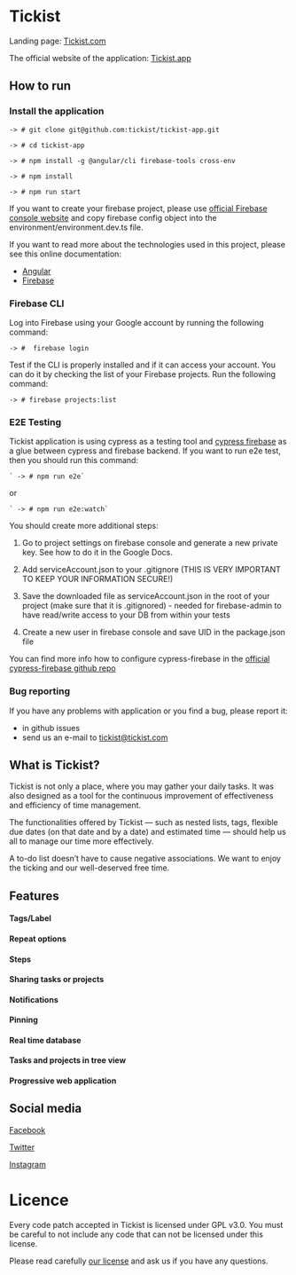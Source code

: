 # Tickist
Landing page: [Tickist.com](https://tickist.com)

The official website of the application: [Tickist.app](https://tickist.app)

## How to run

### Install the application

    -> # git clone git@github.com:tickist/tickist-app.git

    -> # cd tickist-app

    -> # npm install -g @angular/cli firebase-tools cross-env

    -> # npm install

    -> # npm run start

If you want to create your firebase project, please use [official Firebase console website](https://console.firebase.google.com/)
and copy firebase config object into the environment/environment.dev.ts file.

If you want to read more about the technologies used in this project, please see this online documentation:
* [Angular](https://angular.io/)
* [Firebase](https://firebase.google.com/)

### Firebase CLI

Log into Firebase using your Google account by running the following command:

    -> #  firebase login

Test if the CLI is properly installed and if it can access your account. You can do it by checking the list of your Firebase projects. Run the following command:

    -> # firebase projects:list


### E2E Testing

Tickist application is using cypress as a testing tool and
[cypress firebase](https://github.com/prescottprue/cypress-firebase) as a glue between cypress and firebase backend.
If you want to run e2e test, then you should run this command:

    ` -> # npm run e2e`


or

    ` -> # npm run e2e:watch`

You should create more additional steps:
1. Go to project settings on firebase console and generate a new private key. See how to do it in the Google Docs.

2. Add serviceAccount.json to your .gitignore (THIS IS VERY IMPORTANT TO KEEP YOUR INFORMATION SECURE!)

3. Save the downloaded file as serviceAccount.json in the root of your project (make sure that it is .gitignored) - needed for firebase-admin to have read/write access to your DB from within your tests

4. Create a new user in firebase console and save UID in the package.json file



You can find more info how to configure cypress-firebase in the [official cypress-firebase github repo](https://github.com/prescottprue/cypress-firebase#setup)

### Bug reporting

If you have any problems with application or you find a bug, please report it:
* in github issues
* send us an e-mail to tickist@tickist.com

## What is Tickist?

Tickist is not only a place, where you may gather your daily tasks. It was also designed as a tool for the continuous improvement of effectiveness and efficiency of time management.

The functionalities offered by Tickist ― such as nested lists, tags, flexible due dates (on that date and by a date) and estimated time ― should help us all to manage our time more effectively.

A to-do list doesn’t have to cause negative associations. We want to enjoy the ticking and our well-deserved free time.

## Features

#### Tags/Label

#### Repeat options

#### Steps

#### Sharing tasks or projects


#### Notifications

#### Pinning

#### Real time database

#### Tasks and projects in tree view

#### Progressive web application

## Social media

[Facebook](https://www.facebook.com/Tickist)

[Twitter](https://twitter.com/tickist)

[Instagram](https://www.instagram.com/tickistapp/)


# Licence

Every code patch accepted in Tickist is licensed under GPL v3.0. You must be careful to not include any code that can not be licensed under this license.

Please read carefully [our license](https://github.com/tickist/frontend/blob/master/LICENSE) and ask us if you have any questions.
